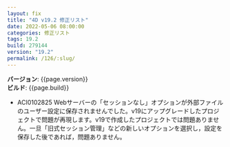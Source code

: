 ```yaml
---
layout: fix
title: "4D v19.2 修正リスト"
date: 2022-05-06 08:00:00
categories: 修正リスト
tags: 19.2
build: 279144
version: "19.2"
permalink: /126/:slug/
---
```


**バージョン**: {{page.version}}  
**ビルド**: {{page.build}} 

* ACI0102825 Webサーバーの「セッションなし」オプションが外部ファイルのユーザー設定に保存されませんでした。v19にアップグレードしたプロジェクトで問題が再現します。v19で作成したプロジェクトでは問題ありません。一旦「旧式セッション管理」などの新しいオプションを選択し，設定を保存した後であれば，問題ありません。
